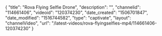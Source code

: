 {
    "title": "Rova Flying Selfie Drone",
    "description": "",
    "channelid": "114661406",
    "videoid": "120374230",
    "date_created": "1506701847",
    "date_modified": "1516744582",
    "type": "captivate",
    "layout": "channelVideo",
    "url": "\/latest-videos\/rova-flyingselfies-mp4\/114661406-120374230"
}